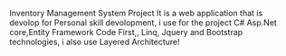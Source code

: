 Inventory Management System Project
It is a web application that is devolop for Personal skill devolopment,  i use for the project C# Asp.Net core,Entity Framework Code First,, Linq, Jquery and Bootstrap technologies, i also use Layered Architecture!
